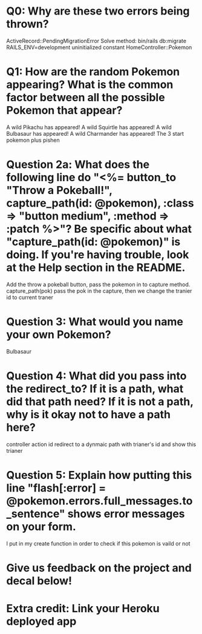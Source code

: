 # Q0: Why are these two errors being thrown?
ActiveRecord::PendingMigrationError
Solve method: bin/rails db:migrate RAILS_ENV=development
uninitialized constant HomeController::Pokemon


# Q1: How are the random Pokemon appearing? What is the common factor between all the possible Pokemon that appear? 
A wild Pikachu has appeared!
A wild Squirtle has appeared!
A wild Bulbasaur has appeared!
A wild Charmander has appeared!
The 3 start pokemon plus pishen

# Question 2a: What does the following line do "<%= button_to "Throw a Pokeball!", capture_path(id: @pokemon), :class => "button medium", :method => :patch %>"? Be specific about what "capture_path(id: @pokemon)" is doing. If you're having trouble, look at the Help section in the README.
Add the throw a pokeball button, pass the pokemon in to capture method. 
capture_path(pok) pass the pok in the capture, then we change the tranier id to current traner

# Question 3: What would you name your own Pokemon?
Bulbasaur

# Question 4: What did you pass into the redirect_to? If it is a path, what did that path need? If it is not a path, why is it okay not to have a path here?
controller action id 
redirect to a dynmaic path with trianer's id and show this trianer

# Question 5: Explain how putting this line "flash[:error] = @pokemon.errors.full_messages.to_sentence" shows error messages on your form.
I put in my create function in order to check if this pokemon is vaild or not

# Give us feedback on the project and decal below!

# Extra credit: Link your Heroku deployed app
